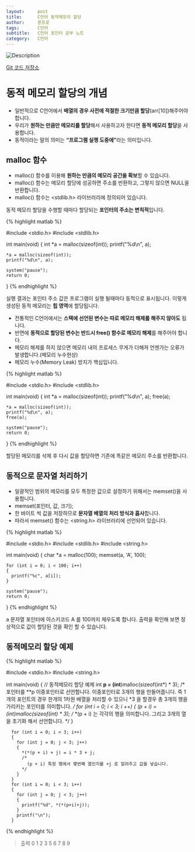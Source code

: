 ```yaml
---
layout:     post
title:      C언어 동적메모리 할당
author:     쭌프로
tags:       C언어
subtitle:   C언어 포인터 공부 노트
category:   C언어
---
```


<!-- Start Writing Below in Markdown -->

![Description](https://alalstjr.github.io/jjunpro.github.io/img/c_bg.png)

<a href="https://github.com/alalstjr/C-Language/tree/master/1906">Git 코드 저장소</a>

# 동적 메모리 할당의 개념

- 일반적으로 C언어에서 <b>배열의 경우 사전에 적절한 크기만큼 할당</b>(arr[10])해주어야 합니다.
- 우리가 <b>원하는 만큼만 메모리를 할당</b>해서 사용하고자 한다면 <b>동적 메모리 할당</b>을 사용합니다.
- 동적이라는 말의 의미는 <b><q>프로그램 실행 도중에</q></b>라는 의미입니다.

## malloc 함수

- malloc() 함수를 이용해 <b>원하는 만큼의 메모리 공간을 확보</b>할 수 있습니다.
- malloc() 함수는 메모리 할당에 성공하면 주소를 반환하고, 그렇지 않으면 NULL을 반환합니다.
- malloc() 함수는 <stdlib.h> 라이브러리에 정의되어 있습니다.

동적 메모리 할당을 수행할 때마다 할당되는 <b>포인터의 주소는 변칙적</b>입니다.

{% highlight matlab %}

  #include <stdio.h>
  #include <stdlib.h>

  int main(void) 
  {
    int *a = malloc(sizeof(int));
    printf("%d\n", a);

    *a = malloc(sizeof(int));
    printf("%d\n", a);

    system("pause");
    return 0;
  }
{% endhighlight %}

실행 결과는 포인터 주소 값은 프로그램이 실행 될때마다 동적으로 표시됩니다.
이렇게 생성된 동적 메모리는 <b>힙 영역</b>에 할당됩니다.

- 전통적인 C언어에서는 <b>스택에 선언된 변수는 따로 메모리 해제를 해주지 않아도</b> 됩니다.
- 반면에 <b>동적으로 할당된 변수는 반드시 free() 함수로 메모리 해제</b>를 해주어야 합니다.
- 메모리 해제를 하지 않으면 메모리 내의 프로세스 무게가 더해져 언젠가는 오류가 발생합니다.(메모리 누수현상)
- 메모리 누수(Memory Leak) 방지가 핵심입니다.


{% highlight matlab %}

  #include <stdio.h>
  #include <stdlib.h>

  int main(void) 
  {
    int *a = malloc(sizeof(int));
    printf("%d\n", a);
    free(a);

    *a = malloc(sizeof(int));
    printf("%d\n", a);
    free(a);

    system("pause");
    return 0;
  }
{% endhighlight %}

할당된 메모리를 삭제 후 다시 값을 할당하면 기존에 똑같은 메모리 주소를 반환합니다.

## 동적으로 문자열 처리하기

- 일괄적인 범위의 메모리를 모두 특정한 값으로 설정하기 위해서는 memset()을 사용합니다.
- memset(포인터, 값, 크기);
- 한 바이트 씩 값을 저장하므로 <b>문자열 배열의 처리 방식과 흡사</b>합니다.
- 따라서 memset() 함수는 <string.h> 라이브러리에 선언되어 있습니다.

{% highlight matlab %}

  #include <stdio.h>
  #include <stdlib.h>
  #include <string.h>

  int main(void) 
  {
    char *a = malloc(100);
    memset(a, 'A', 100);
    
    for (int i = 0; i < 100; i++) 
    {
      printf("%c", a[i]);
    }

    system("pause");
    return 0;
  }
{% endhighlight %}

a 문자열 포인터에 아스키코드 A 를 100까지 체우도록 합니다.
출력을 확인해 보면 정상적으로 값이 할당된 것을 확인 할 수 있습니다.

## 동적메모리 할당 예제

{% highlight matlab %}

  #include <stdio.h>
  #include <string.h>

  int main(void) 
  {
    	// 동적메모리 할당 예제
      int **p = (int**)malloc(sizeof(int*) * 3);
      /*
        포인터를 **p 이중포인터로 선언합니다.
        이중포인터로 3개의 행을 만들어줍니다.
        즉 1개의 포인트의 경우 한개의 1차원 배열을 처리할 수 있으니
        *3 을 할경우 총 3개의 행을 가리키는 포인터를 의미합니다.
      */
      for (int i = 0; i < 3; i ++) 
      {
        *(p + i) = (int*)malloc(sizeof(int) * 3);
        /* 
          *(p + i) 는 각각의 행을 의미합니다.
          그리고 3개의 열을 초기화 해서 선언합니다.
        */
      }

      for (int i = 0; i < 3; i++) 
      {
        for (int j = 0; j < 3; j++) 
        {
          *(*(p + i) + j) = i * 3 + j;
          /*
            (p + i) 특정 행에서 몇번째 열인지를 +j 로 알려주고 값을 넣습니다.
          */
        }
      }
      for (int i = 0; i < 3; i++)
      {
        for (int j = 0; j < 3; j++)
        {
          printf("%d", *(*(p+i)+j));
        }
        printf("\n");
      }
{% endhighlight %}

> 출력 0 1 2 3 5 6 7 8 9
